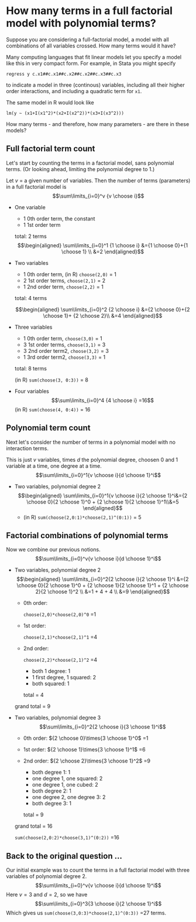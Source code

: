 # How many terms in a full factorial model with polynomial terms?

Suppose you are considering a full-factorial model, a model with all combinations of all variables crossed.  How many terms would it have?

Many computing languages that fit linear models let you specify a model like this in very compact form.  For example, in Stata you might specify
```
regress y c.x1##c.x1##c.x2##c.x2##c.x3##c.x3
```
to indicate a model in three (continous) variables, including all their
higher order interactions, and including a quadratic term for `x1`.

The same model in R would look like
```
lm(y ~ (x1+I(x1^2)*(x2+I(x2^2))*(x3+I(x3^2)))
```

How many terms - and therefore, how many parameters - are there in these models?

## Full factorial term count

Let's start by counting the terms in a factorial model, sans polynomial terms.  (Or looking ahead, limiting the polynomial degree to 1.)

Let $v$ = a given number of variables.  Then the number of terms (parameters)
in a full factorial model is
$$\sum\limits_{i=0}^v {v \choose i}$$

- One variable
    - 1 0th order term, the constant
    - 1 1st order term
    
    total: 2 terms
    $$\begin{aligned}
    \sum\limits_{i=0}^1 {1 \choose i} &={1 \choose 0}+{1 \choose 1} \\
    &=2
    \end{aligned}$$
    
- Two variables
    - 1 0th order term, 
      (in R) `choose(2,0)` = 1
    - 2 1st order terms, 
      `choose(2,1)` = 2
    - 1 2nd order term, 
      `choose(2,2)` = 1
    
    total:  4 terms
    
    $$\begin{aligned}
    \sum\limits_{i=0}^2 {2 \choose i} &={2 \choose 0}+{2 \choose 1}+
    {2 \choose 2}\\
    &=4
    \end{aligned}$$
    
- Three variables
    - 1 0th order term, `choose(3,0)` = 1
    - 3 1st order terms, `choose(3,1)` = 3
    - 3 2nd order term2, `choose(3,2)` = 3
    - 1 3rd order term2, `choose(3,3)` = 1
    
    total:  8 terms
    
    (in R) `sum(choose(3, 0:3))` = 8
    
- Four variables
$$\sum\limits_{i=0}^4 {4 \choose i} =16$$
    (in R) `sum(choose(4, 0:4))` = 16
    
## Polynomial term count
Next let's consider the number of terms in a polynomial model with no interaction terms.

This is just $v$ variables, times $d$ the polynomial degree, choosen 0 and 1 variable at a time, one degree at a time.
$$\sum\limits_{i=0}^1{v \choose i}{d \choose 1}^i$$

- Two variables, polynomial degree 2
$$\begin{aligned}
\sum\limits_{i=0}^1{v \choose i}{2 \choose 1}^i&={2 \choose 0}{2 \choose 1}^0 + {2 \choose 1}{2 \choose 1}^1\\&=5
\end{aligned}$$
    - (in R) `sum(choose(2,0:1)*choose(2,1)^(0:1))` = 5
    
## Factorial combinations of polynomial terms
Now we combine our previous notions.
$$\sum\limits_{i=0}^v{v \choose i}{d \choose 1}^i$$

- Two variables, polynomial degree 2
$$\begin{aligned}
\sum\limits_{i=0}^2{2 \choose i}{2 \choose 1}^i
&={2 \choose 0}{2 \choose 1}^0 +
{2 \choose 1}{2 \choose 1}^1 +
{2 \choose 2}{2 \choose 1}^2 \\
&=1 + 4 + 4 \\
&=9
\end{aligned}$$
    - 0th order: 
    
      `choose(2,0)*choose(2,0)^0` =1
    - 1st order: 
    
      `choose(2,1)*choose(2,1)^1` =4
    - 2nd order: 
    
      `choose(2,2)*choose(2,1)^2` =4
      
        - both 1 degree:  1
        - 1 first degree, 1 squared: 2
        - both squared: 1
        
        total = 4
        
    grand total = 9
    
- Two variables, polynomial degree 3
$$\sum\limits_{i=0}^2{2 \choose i}{3 \choose 1}^i$$
    - 0th order:  ${2 \choose 0}\times{3 \choose 1}^0$ =1
    - 1st order:  ${2 \choose 1}\times{3 \choose 1}^1$ =6
    - 2nd order: ${2 \choose 2}\times{3 \choose 1}^2$ =9
        - both degree 1: 1
        - one degree 1, one squared:  2
        - one degree 1, one cubed:  2
        - both degree 2: 1
        - one degree 2, one degree 3: 2
        - both degree 3: 1
        
        total = 9
        
    grand total = 16
    
    `sum(choose(2,0:2)*choose(3,1)^(0:2))` =16
    
## Back to the original question ...
Our initial example was to count the terms in a full factorial model with three variables of polynomial degree 2.
$$\sum\limits_{i=0}^v{v \choose i}{d \choose 1}^i$$
Here $v=3$ and $d=2$, so we have
$$\sum\limits_{i=0}^3{3 \choose i}{2 \choose 1}^i$$
Which gives us
`sum(choose(3,0:3)*choose(2,1)^(0:3))` =27 terms.
